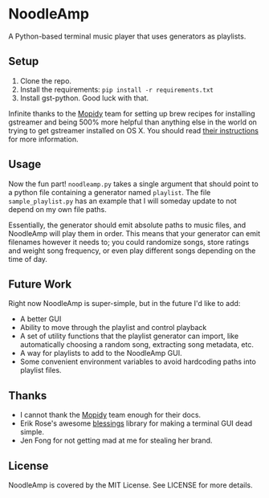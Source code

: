 # NoodleAmp

A Python-based terminal music player that uses generators as playlists.

## Setup

1. Clone the repo.
2. Install the requirements: `pip install -r requirements.txt`
3. Install gst-python. Good luck with that.

Infinite thanks to the [Mopidy](http://www.mopidy.com) team for setting up brew
recipes for installing gstreamer and being 500% more helpful than anything else
in the world on trying to get gstreamer installed on OS X. You should read
[their instructions](http://docs.mopidy.com/en/latest/installation/)
for more information.

## Usage

Now the fun part! `noodleamp.py` takes a single argument that should point to
a python file containing a generator named `playlist`.  The file
`sample_playlist.py` has an example that I will someday update to not depend on
my own file paths.

Essentially, the generator should emit absolute paths to music files, and
NoodleAmp will play them in order. This means that your generator can emit
filenames however it needs to; you could randomize songs, store ratings
and weight song frequency, or even play different songs depending on the time
of day.

## Future Work

Right now NoodleAmp is super-simple, but in the future I'd like to add:

- A better GUI
- Ability to move through the playlist and control playback
- A set of utility functions that the playlist generator can import, like
  automatically choosing a random song, extracting song metadata, etc.
- A way for playlists to add to the NoodleAmp GUI.
- Some convenient environment variables to avoid hardcoding paths into playlist
  files.

## Thanks

- I cannot thank the [Mopidy](http://www.mopidy.com) team enough for their docs.
- Erik Rose's awesome [blessings](http://pypi.python.org/pypi/blessings/)
  library for making a terminal GUI dead simple.
- Jen Fong for not getting mad at me for stealing her brand.

## License

NoodleAmp is covered by the MIT License. See LICENSE for more details.
